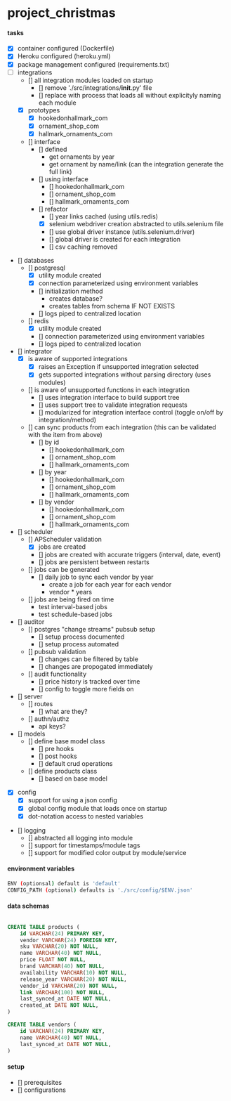 # project_christmas

#### tasks
- [x] container configured (Dockerfile)
- [x] Heroku configured (heroku.yml)
- [x] package management configured (requirements.txt)
- [ ] integrations
    - [] all integration modules loaded on startup
        - [] remove './src/integrations/__init__.py' file
        - [] replace with process that loads all without explicityly naming each module
    - [x] prototypes
        - [x] hookedonhallmark_com
        - [x] ornament_shop_com
        - [x] hallmark_ornaments_com
    - [] interface
        - [] defined
            - get ornaments by year
            - get ornament by name/link (can the integration generate the full link)
        - [] using interface
            - [] hookedonhallmark_com
            - [] ornament_shop_com
            - [] hallmark_ornaments_com
        - [] refactor
            - [] year links cached (using utils.redis)
            - [x] selenium webdriver creation abstracted to utils.selenium file
            - [] use global driver instance (utils.selenium.driver)
            - [] global driver is created for each integration
            - [] csv caching removed
- [] databases
    - [] postgresql
        - [x] utility module created
        - [x] connection parameterized using environment variables
        - [] initialization method
            - creates database?
            - creates tables from schema IF NOT EXISTS
        - [] logs piped to centralized location
    - [] redis
        - [x] utility module created
        - [] connection parameterized using environment variables
        - [] logs piped to centralized location
- [] integrator
    - [x] is aware of supported integrations
        - [x] raises an Exception if unsupported integration selected
        - [x] gets supported integrations without parsing directory (uses modules)
    - [] is aware of unsupported functions in each integration
        - [] uses integration interface to build support tree
        - [] uses support tree to validate integration requests
        - [] modularized for integration interface control (toggle on/off by integration/method)
    - [] can sync products from each integration (this can be validated with the item from above)
        - [] by id
            - [] hookedonhallmark_com
            - [] ornament_shop_com
            - [] hallmark_ornaments_com
        - [] by year
            - [] hookedonhallmark_com
            - [] ornament_shop_com
            - [] hallmark_ornaments_com
        - [] by vendor
            - [] hookedonhallmark_com
            - [] ornament_shop_com
            - [] hallmark_ornaments_com
- [] scheduler
    - [] APScheduler validation
        - [x] jobs are created
        - [] jobs are created with accurate triggers (interval, date, event)
        - [] jobs are persistent between restarts
    - [] jobs can be generated
        - [] daily job to sync each vendor by year
            - create a job for each year for each vendor
            - vendor * years
    - [] jobs are being fired on time
        - test interval-based jobs
        - test schedule-based jobs
- [] auditor
    - [] postgres "change streams" pubsub setup
        - [] setup process documented
        - [] setup process automated
    - [] pubsub validation
        - [] changes can be filtered by table
        - [] changes are propogated immediately
    - [] audit functionality
        - [] price history is tracked over time
        - [] config to toggle more fields on
- [] server
    - [] routes
        - [] what are they?
    - [] authn/authz
        - api keys?
- [] models
    - [] define base model class
        - [] pre hooks
        - [] post hooks
        - [] default crud operations
    - [] define products class
        - [] based on base model
- [x] config
    - [x] support for using a json config
    - [x] global config module that loads once on startup
    - [x] dot-notation access to nested variables
- [] logging
    - [] abstracted all logging into module
    - [] support for timestamps/module tags
    - [] support for modified color output by module/service

#### environment variables
```bash
ENV (optionsal) default is 'default'
CONFIG_PATH (optional) defaults is './src/config/$ENV.json'
```

#### data schemas
```sql

CREATE TABLE products (
    id VARCHAR(24) PRIMARY KEY,
    vendor VARCHAR(24) FOREIGN KEY,
    sku VARCHAR(20) NOT NULL,
    name VARCHAR(40) NOT NULL,
    price FLOAT NOT NULL,
    brand VARCHAR(40) NOT NULL,
    availability VARCHAR(10) NOT NULL,
    release_year VARCHAR(20) NOT NULL,
    vendor_id VARCHAR(20) NOT NULL,
    link VARCHAR(100) NOT NULL,
    last_synced_at DATE NOT NULL,
    created_at DATE NOT NULL,
)

CREATE TABLE vendors (
    id VARCHAR(24) PRIMARY KEY,
    name VARCHAR(40) NOT NULL,
    last_synced_at DATE NOT NULL,
)

```

#### setup
- [] prerequisites
- [] configurations